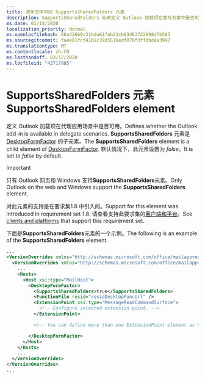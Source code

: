 ```yaml
---
title: 清单文件中的 SupportsSharedFolders 元素
description: SupportsSharedFolders 元素定义 Outlook 加载项在委托方案中是否可用。
ms.date: 01/14/2020
localization_priority: Normal
ms.openlocfilehash: 66a426b0c31bda61feb23cb83d63722898dfb503
ms.sourcegitcommit: fa4e81fcf41b1c39d5516edf078f3ffdbd4a3997
ms.translationtype: MT
ms.contentlocale: zh-CN
ms.lasthandoff: 03/17/2020
ms.locfileid: "42717885"
---
```

# <a name="supportssharedfolders-element"></a><span data-ttu-id="c534d-103">SupportsSharedFolders 元素</span><span class="sxs-lookup"><span data-stu-id="c534d-103">SupportsSharedFolders element</span></span>

<span data-ttu-id="c534d-104">定义 Outlook 加载项在代理应用场景中是否可用。</span><span class="sxs-lookup"><span data-stu-id="c534d-104">Defines whether the Outlook add-in is available in delegate scenarios.</span></span> <span data-ttu-id="c534d-105">**SupportsSharedFolders** 元素是 [DesktopFormFactor](desktopformfactor.md) 的子元素。</span><span class="sxs-lookup"><span data-stu-id="c534d-105">The **SupportsSharedFolders** element is a child element of [DesktopFormFactor](desktopformfactor.md).</span></span> <span data-ttu-id="c534d-106">默认情况下，此元素设置为 *false*。</span><span class="sxs-lookup"><span data-stu-id="c534d-106">It is set to *false* by default.</span></span>

> [!IMPORTANT]
> <span data-ttu-id="c534d-107">只有 Outlook 网页和 Windows 支持**SupportsSharedFolders**元素。</span><span class="sxs-lookup"><span data-stu-id="c534d-107">Only Outlook on the web and Windows support the **SupportsSharedFolders** element.</span></span>
>
> <span data-ttu-id="c534d-108">对此元素的支持是在要求集1.8 中引入的。</span><span class="sxs-lookup"><span data-stu-id="c534d-108">Support for this element was introduced in requirement set 1.8.</span></span> <span data-ttu-id="c534d-109">请查看支持此要求集的[客户端和平台](../../reference/requirement-sets/outlook-api-requirement-sets.md#requirement-sets-supported-by-exchange-servers-and-outlook-clients)。</span><span class="sxs-lookup"><span data-stu-id="c534d-109">See [clients and platforms](../../reference/requirement-sets/outlook-api-requirement-sets.md#requirement-sets-supported-by-exchange-servers-and-outlook-clients) that support this requirement set.</span></span>

<span data-ttu-id="c534d-110">下面是**SupportsSharedFolders**元素的一个示例。</span><span class="sxs-lookup"><span data-stu-id="c534d-110">The following is an example of the **SupportsSharedFolders** element.</span></span>

```XML
...
<VersionOverrides xmlns="http://schemas.microsoft.com/office/mailappversionoverrides" xsi:type="VersionOverridesV1_0">
  <VersionOverrides xmlns="http://schemas.microsoft.com/office/mailappversionoverrides/1.1" xsi:type="VersionOverridesV1_1">
    ...
    <Hosts>
      <Host xsi:type="MailHost">
        <DesktopFormFactor>
          <SupportsSharedFolders>true</SupportsSharedFolders>
          <FunctionFile resid="residDesktopFuncUrl" />
          <ExtensionPoint xsi:type="MessageReadCommandSurface">
            <!-- Configure selected extension point. -->
          </ExtensionPoint>

          <!-- You can define more than one ExtensionPoint element as needed. -->

        </DesktopFormFactor>
      </Host>
    </Hosts>
    ...
  </VersionOverrides>
</VersionOverrides>
...
```
